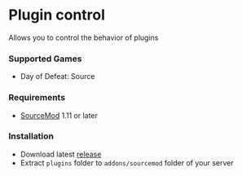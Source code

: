 # Plugin control

Allows you to control the behavior of plugins

### Supported Games

* Day of Defeat: Source

### Requirements

* [SourceMod](https://www.sourcemod.net) 1.11 or later

### Installation

* Download latest [release](https://github.com/dronelektron/plugin-control/releases)
* Extract `plugins` folder to `addons/sourcemod` folder of your server
